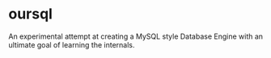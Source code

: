oursql
======

An experimental attempt at creating a MySQL style Database Engine with an ultimate goal of learning the internals. 

